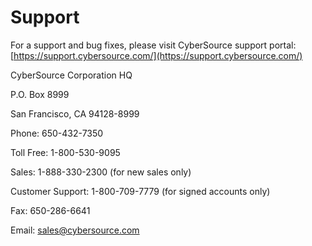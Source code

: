 # Support

For a support and bug fixes, please visit CyberSource support portal: [https://support.cybersource.com/](https://support.cybersource.com/)

CyberSource Corporation HQ

P.O. Box 8999

San Francisco, CA 94128-8999

Phone: 650-432-7350

Toll Free: 1-800-530-9095

Sales: 1-888-330-2300 (for new sales only)

Customer Support: 1-800-709-7779 (for signed accounts only)

Fax: 650-286-6641

Email: sales@cybersource.com
